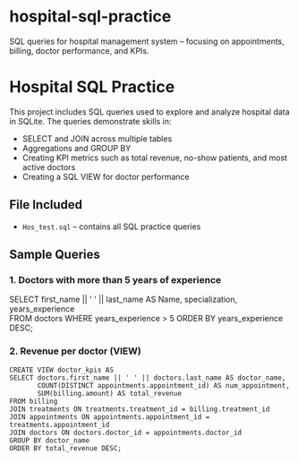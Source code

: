 # hospital-sql-practice
SQL queries for hospital management system – focusing on appointments, billing, doctor performance, and KPIs.

# Hospital SQL Practice

This project includes SQL queries used to explore and analyze hospital data in SQLite. The queries demonstrate skills in:

- SELECT and JOIN across multiple tables
- Aggregations and GROUP BY
- Creating KPI metrics such as total revenue, no-show patients, and most active doctors
- Creating a SQL VIEW for doctor performance

## File Included

- `Hos_test.sql` – contains all SQL practice queries

## Sample Queries

### 1. Doctors with more than 5 years of experience

SELECT first_name || ' ' || last_name AS Name,
       specialization,
       years_experience  
FROM doctors
WHERE years_experience > 5
ORDER BY years_experience DESC;

### 2. Revenue per doctor (VIEW)
```
CREATE VIEW doctor_kpis AS
SELECT doctors.first_name || ' ' || doctors.last_name AS doctor_name,
       COUNT(DISTINCT appointments.appointment_id) AS num_appointment,
       SUM(billing.amount) AS total_revenue
FROM billing
JOIN treatments ON treatments.treatment_id = billing.treatment_id
JOIN appointments ON appointments.appointment_id = treatments.appointment_id
JOIN doctors ON doctors.doctor_id = appointments.doctor_id
GROUP BY doctor_name
ORDER BY total_revenue DESC;
```
